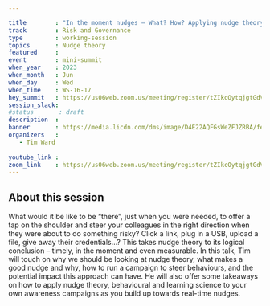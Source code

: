 ```yaml
---

title        : "In the moment nudges – What? How? Applying nudge theory to awareness"
track        : Risk and Governance
type         : working-session
topics       : Nudge theory
featured     :
event        : mini-summit
when_year    : 2023
when_month   : Jun
when_day     : Wed
when_time    : WS-16-17
hey_summit   : https://us06web.zoom.us/meeting/register/tZIkcOytqjgtGdVRBAWOoVW2_diSDCqnmZzj
session_slack:
#status       : draft
description  :
banner       : https://media.licdn.com/dms/image/D4E22AQFGsWeZFJZRBA/feedshare-shrink_2048_1536/0/1686261535491?e=1689206400&v=beta&t=rSwbzlke_AS_7-o13tZXoAVowsMzYT-lk71gJSwLAiE
organizers   :
   - Tim Ward
  
youtube_link : 
zoom_link    : https://us06web.zoom.us/meeting/register/tZIkcOytqjgtGdVRBAWOoVW2_diSDCqnmZzj
---
```



## About this session

What would it be like to be “there”, just when you were needed, to offer a tap on the shoulder and steer your colleagues in the right direction when they were about to do something risky? Click a link, plug in a USB, upload a file, give away their credentials…? This takes nudge theory to its logical conclusion – timely, in the moment and even measurable. In this talk, Tim will touch on why we should be looking at nudge theory, what makes a good nudge and why, how to run a campaign to steer behaviours, and the potential impact this approach can have. He will also offer some takeaways on how to apply nudge theory, behavioural and learning science to your own awareness campaigns as you build up towards real-time nudges.
